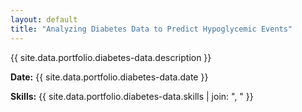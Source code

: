 ```yaml
---
layout: default
title: "Analyzing Diabetes Data to Predict Hypoglycemic Events"
---
```


{{ site.data.portfolio.diabetes-data.description }}

**Date:** {{ site.data.portfolio.diabetes-data.date }}

**Skills:** {{ site.data.portfolio.diabetes-data.skills | join: ", " }}
